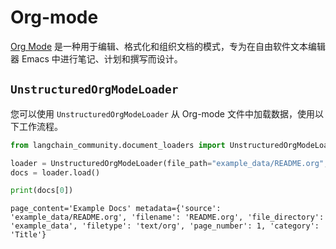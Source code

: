 # Org-mode

[Org Mode](https://en.wikipedia.org/wiki/Org-mode) 是一种用于编辑、格式化和组织文档的模式，专为在自由软件文本编辑器 Emacs 中进行笔记、计划和撰写而设计。

## `UnstructuredOrgModeLoader`

您可以使用 `UnstructuredOrgModeLoader` 从 Org-mode 文件中加载数据，使用以下工作流程。

```python
from langchain_community.document_loaders import UnstructuredOrgModeLoader
```

```python
loader = UnstructuredOrgModeLoader(file_path="example_data/README.org", mode="elements")
docs = loader.load()
```

```python
print(docs[0])
```

```output
page_content='Example Docs' metadata={'source': 'example_data/README.org', 'filename': 'README.org', 'file_directory': 'example_data', 'filetype': 'text/org', 'page_number': 1, 'category': 'Title'}
```